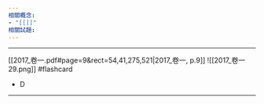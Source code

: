 ```yaml
---
相關概念: 
- "[[]]"
相關試題:
---
```


---
[[2017_卷一.pdf#page=9&rect=54,41,275,521|2017_卷一, p.9]]
![[2017_卷一 29.png]] #flashcard 
* D
---
<!--ID: 1730855931042-->
